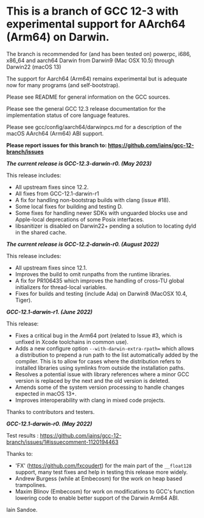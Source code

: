 # This is a branch of GCC 12-3 with experimental support for AArch64 (Arm64) on Darwin.

The branch is recommended for (and has been tested on) powerpc, i686, x86_64 and aarch64 Darwin from Darwin9 (Mac OSX 10.5) through Darwin22 (macOS 13)

The support for Aarch64 (Arm64) remains experimental but is adequate now for many programs (and self-bootstrap).

Please see README for general information on the GCC sources.

Please see the general GCC 12.3 release documentation for the implementation status of core language features.

Please see gcc/config/aarch64/darwinpcs.md for a description of the macOS AArch64 (Arm64) ABI support.

**Please report issues for this branch to:
https://github.com/iains/gcc-12-branch/issues**

**_The current release is GCC-12.3-darwin-r0. (May 2023)_**

This release includes:
 * All upstream fixes since 12.2.
 * All fixes from GCC-12.1-darwin-r1
 * A fix for handling non-bootstrap builds with clang (issue #18).
 * Some local fixes for building and testing D.
 * Some fixes for handling newer SDKs with unguarded blocks use and Apple-local deprecations of some Posix interfaces.
 * libsanitizer is disabled on Darwin22+ pending a solution to locating dyld in the shared cache.

**_The current release is GCC-12.2-darwin-r0. (August 2022)_**

This release includes:
 * All upstream fixes since 12.1.
 * Improves the build to omit runpaths from the runtime libraries.
 * A fix for PR106435 which improves the handling of cross-TU global initializers for thread-local variables.
 * Fixes for builds and testing (include Ada) on Darwin8 (MacOSX 10.4, Tiger).

**_GCC-12.1-darwin-r1. (June 2022)_**

This release:
 * Fixes a critical bug in the Arm64 port (related to Issue #3, which is unfixed in Xcode toolchains in common use).
 * Adds a new configure option ```--with-darwin-extra-rpath=``` which allows a distribution to prepend a run path to the list automatically added by the compiler.  This is to allow for cases where the distribution refers to installed libraries using symlinks from outside the installation paths.
 * Resolves a potential issue with library references where a minor GCC version is replaced by the next and the old version is deleted.
 * Amends some of the system version processing to handle changes expected in macOS 13+.
 * Improves interoperability with clang in mixed code projects.

Thanks to contributors and testers.

**_GCC-12.1-darwin-r0. (May 2022)_**

Test results : https://github.com/iains/gcc-12-branch/issues/1#issuecomment-1120194463

Thanks to:
 * 'FX' (https://github.com/fxcoudert) for the main part of the ```__float128``` support, many test fixes and help in testing this release more widely.
 * Andrew Burgess (while at Embecosm) for the work on heap based trampolines.
 * Maxim Blinov  (Embecosm) for work on modifications to GCC's function lowering code to enable better support of the Darwin Arm64 ABI.

Iain Sandoe.
